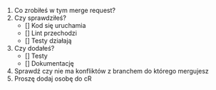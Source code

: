 1. Co zrobiłeś w tym merge request?
2. Czy sprawdziłeś?
    - [] Kod się uruchamia
    - [] Lint przechodzi
    - [] Testy działają
3. Czy dodałeś?
    - [] Testy
    - [] Dokumentację
4. Sprawdź czy nie ma konfliktów z branchem do którego mergujesz
5. Proszę dodaj osobę do cR
